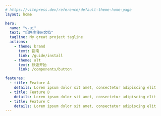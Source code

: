 ```yaml
---
# https://vitepress.dev/reference/default-theme-home-page
layout: home

hero:
  name: "v-ui"
  text: "组件库使用文档"
  tagline: My great project tagline
  actions:
    - theme: brand
      text: 指南
      link: /guide/install
    - theme: alt
      text: 快速开始
      link: /components/button

features:
  - title: Feature A
    details: Lorem ipsum dolor sit amet, consectetur adipiscing elit
  - title: Feature B
    details: Lorem ipsum dolor sit amet, consectetur adipiscing elit
  - title: Feature C
    details: Lorem ipsum dolor sit amet, consectetur adipiscing elit
---
```


